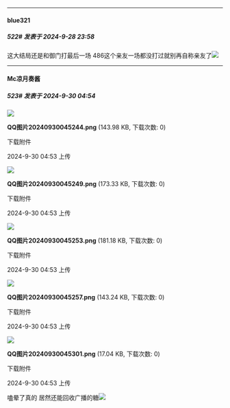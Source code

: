 ﻿
*****

####  blue321  
##### 522#       发表于 2024-9-28 23:58

这大结局还是和御门打最后一场
486这个亲友一场都没打过就别再自称亲友了<img src="https://static.saraba1st.com/image/smiley/face2017/067.png" referrerpolicy="no-referrer">


*****

####  Mc凉月奏酱  
##### 523#       发表于 2024-9-30 04:54

<img src="https://img.saraba1st.com/forum/202409/30/045327t3pcikz56kkbuhfz.png" referrerpolicy="no-referrer">

<strong>QQ图片20240930045244.png</strong> (143.98 KB, 下载次数: 0)

下载附件

2024-9-30 04:53 上传

<img src="https://img.saraba1st.com/forum/202409/30/045327az4ezbkhzrh44x74.png" referrerpolicy="no-referrer">

<strong>QQ图片20240930045249.png</strong> (173.33 KB, 下载次数: 0)

下载附件

2024-9-30 04:53 上传

<img src="https://img.saraba1st.com/forum/202409/30/045327ofvhysv1f1v1z9g0.png" referrerpolicy="no-referrer">

<strong>QQ图片20240930045253.png</strong> (181.18 KB, 下载次数: 0)

下载附件

2024-9-30 04:53 上传

<img src="https://img.saraba1st.com/forum/202409/30/045328dw0hrdr4ydz44rrr.png" referrerpolicy="no-referrer">

<strong>QQ图片20240930045257.png</strong> (143.24 KB, 下载次数: 0)

下载附件

2024-9-30 04:53 上传

<img src="https://img.saraba1st.com/forum/202409/30/045328vgabdpp2zabzcvl8.png" referrerpolicy="no-referrer">

<strong>QQ图片20240930045301.png</strong> (17.04 KB, 下载次数: 0)

下载附件

2024-9-30 04:53 上传

嗑晕了真的 居然还能回收广播的糖<img src="https://static.saraba1st.com/image/smiley/face2017/079.png" referrerpolicy="no-referrer">

